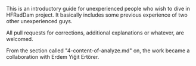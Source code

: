 This is an introductory guide for unexperienced people who wish to dive in HFRadDam project. It basically includes some previous experience of two other unexperienced guys.

All pull requests for corrections, additional explanations or whatever, are welcomed.

From the section called "4-content-of-analyze.md" on, the work became a collaboration with Erdem Yiğit Ertörer.
